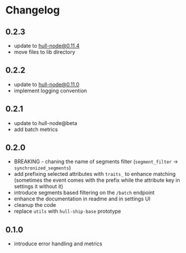 # Changelog

## 0.2.3
- update to hull-node@0.11.4
- move files to lib directory

## 0.2.2
- update to hull-node@0.11.0
- implement logging convention

## 0.2.1
- update to hull-node@beta
- add batch metrics

## 0.2.0
- BREAKING - chaning the name of segments filter (`segment_filter` -> `synchronized_segments`)
- add prefixing selected attributes with `traits_` to enhance matching (sometimes the event comes with the prefix while the attribute key in settings it without it)
- introduce segments based filtering on the `/batch` endpoint
- enhance the documentation in readme and in settings UI
- cleanup the code
- replace `utils` with `hull-ship-base` prototype



## 0.1.0
- introduce error handling and metrics
